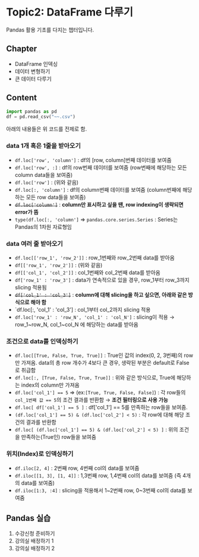 # Topic2: DataFrame 다루기
Pandas 활용 기초를 다지는 챕터입니다.
## Chapter
- DataFrame 인덱싱
- 데이터 변형하기
- 큰 데이터 다루기
## Content
```python
import pandas as pd
df = pd.read_csv("~~.csv")
```
아래의 내용들은 위 코드를 전제로 함.
### data 1개 혹은 1줄을 받아오기
- `df.loc['row', 'column']` : df의 [row, column]번째 데이터를 보여줌
- `df.loc['row', :]` : df의 row번째 데이터를 보여줌 (row번째에 해당하는 모든 column data들을 보여줌)
- `df.loc['row']` : (위와 같음)
- `df.loc[:, 'column']` : df의 column번째 데이터를 보여줌 (column번째에 해당하는 모든 row data들을 보여줌)
- <del>`df.loc['column']`</del> : **column만 표시하고 싶을 땐, row indexing이 생략되면 error가 뜸**
- `type(df.loc[:, 'column']` &rArr; `pandas.core.series.Series` : Series는 Pandas의 1차원 자료형임
### data 여러 줄 받아오기
- `df.loc[['row_1', 'row_2']]` : row_1번째와 row_2번째 data를 받아옴
- `df[['row_1', 'row_2']]` : (위와 같음)
- `df[['col_1', 'col_2']]` : col_1번째와 col_2번째 data를 받아옴
- `df['row_1' : 'row_3']` : data가 연속적으로 있을 경우, row_1부터 row_3까지 slicing 적용됨
- <del>`df['col_1' : 'col_3']`</del> : **column에 대해 slicing을 하고 싶으면, 아래와 같은 방식으로 해야 함**
- `df.loc[:, 'col_1' : 'col_3'] : col_1부터 col_2까지 slicing 적용
- `df.loc['row_1' : 'row_N', 'col_1' : 'col_N']` : slicing이 적용 &rarr; row_1\~row_N, col_1\~col_N 에 해당하는 data를 받아옴
### 조건으로 data를 인덱싱하기
- `df.loc[[True, False, True, True]]` : True인 값의 index(0, 2, 3번째)의 row만 가져옴. data의 총 row 개수가 4보다 큰 경우, 생략된 부분은 default로 False로 취급함
- `df.loc[:, [True, False, True, True]]` : 위와 같은 방식으로, True에 해당하는 index의 column만 가져옴
- `df.loc['col_1'] == 5` &rArr; (ex:`[True, True, False, False]`) : 각 row들의 `col_1번째 값 == 5`의 조건 결과를 반환함 &rarr; **조건 필터링으로 사용 가능**
- `df.loc[ df['col_1'] == 5 ]` : df['col_1'] == 5를 만족하는 row들을 보여줌.
- `(df.loc['col_1'] == 5) & (df.loc['col_2'] < 5)` : 각 row에 대해 해당 조건의 결과를 반환함
- `df.loc[ (df.loc['col_1'] == 5) & (df.loc['col_2'] < 5) ]` : 위의 조건을 만족하는(True인) row들을 보여줌
### 위치(Index)로 인덱싱하기
- `df.iloc[2, 4]` : 2번째 row, 4번째 col의 data를 보여줌
- `df.iloc[[1, 3], [1, 4]]` : 1,3번째 row, 1,4번째 col의 data를 보여줌 (즉 4개의 data를 보여줌)
- `df.iloc[1:3, :4]` : slicing을 적용해서 1\~2번째 row, 0\~3번째 col의 data를 보여줌
## Pandas 실습
1. 수강신청 준비하기
2. 강의실 배정하기 1
3. 강의실 배정하기 2
